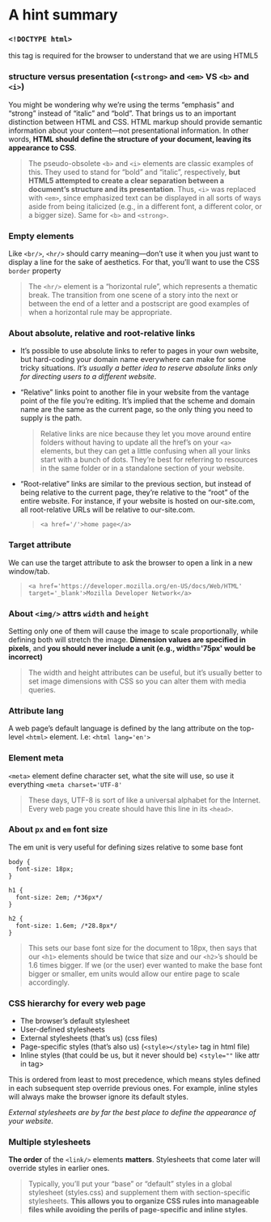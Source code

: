 # A hint summary

### ```<!DOCTYPE html>``` 
this tag is required for the browser to understand that we are using HTML5

### **structure versus presentation (`<strong>` and `<em>` VS `<b>` and `<i>`)**

You might be wondering why we’re using the terms “emphasis” and “strong” instead of “italic” and “bold”. That brings us to an important distinction between HTML and CSS. HTML markup should provide semantic information about your content—not presentational information. In other words, **HTML should define the structure of your document, leaving its appearance to CSS**.

> The pseudo-obsolete `<b>` and `<i>` elements are classic examples of this. They used to stand for “bold” and “italic”, respectively, **but HTML5 attempted to create a clear separation between a document’s structure and its presentation**. Thus, `<i>` was replaced with `<em>`, since emphasized text can be displayed in all sorts of ways aside from being italicized (e.g., in a different font, a different color, or a bigger size). Same for `<b>` and `<strong>`.

### **Empty elements**
Like `<br/>`, `<hr/>` should carry meaning—don’t use it when you just want to display a line for the sake of aesthetics. For that, you’ll want to use the CSS `border` property

> The `<hr/>` element is a “horizontal rule”, which represents a thematic break. The transition from one scene of a story into the next or between the end of a letter and a postscript are good examples of when a horizontal rule may be appropriate. 

### **About absolute, relative and root-relative links** 
* It’s possible to use absolute links to refer to pages in your own website, but hard-coding your domain name everywhere can make for some tricky situations. *It’s usually a better idea to reserve absolute links only for directing users to a different website*.

* “Relative” links point to another file in your website from the vantage point of the file you’re editing. It’s implied that the scheme and domain name are the same as the current page, so the only thing you need to supply is the path.
  > Relative links are nice because they let you move around entire folders without having to update all the href’s on your `<a>` elements, but they can get a little confusing when all your links start with a bunch of dots. They’re best for referring to resources in the same folder or in a standalone section of your website.

* “Root-relative” links are similar to the previous section, but instead of being relative to the current page, they’re relative to the “root” of the entire website. For instance, if your website is hosted on our-site.com, all root-relative URLs will be relative to our-site.com.
    > ```<a href='/'>home page</a>``` 

### **Target attribute**
We can use the target attribute to ask the browser to open a link in a new window/tab.

> ```<a href='https://developer.mozilla.org/en-US/docs/Web/HTML' target='_blank'>Mozilla Developer Network</a>```

### **About `<img/>` attrs `width` and `height`**

Setting only one of them will cause the image to scale proportionally, while defining both will stretch the image. **Dimension values are specified in pixels**, and **you should never include a unit (e.g., width='75px' would be incorrect)**

> The width and height attributes can be useful, but it’s usually better to set image dimensions with CSS so you can alter them with media queries.

### **Attribute lang**

A web page’s default language is defined by the lang attribute on the top-level ```<html>``` element. I.e: ```<html lang='en'>```
  
### **Element meta**
`<meta>` element define character set, what the site will use, so use it everything ```<meta charset='UTF-8'```

> These days, UTF-8 is sort of like a universal alphabet for the Internet. Every web page you create should have this line in its `<head>`.

### **About `px` and `em` font size**

The em unit is very useful for defining sizes relative to some base font

```
body {
  font-size: 18px;
}

h1 {
  font-size: 2em; /*36px*/
}

h2 {
  font-size: 1.6em; /*28.8px*/
}
```

> This sets our base font size for the document to 18px, then says that our `<h1>` elements should be twice that size and our `<h2>`’s should be 1.6 times bigger. If we (or the user) ever wanted to make the base font bigger or smaller, em units would allow our entire page to scale accordingly.

### **CSS hierarchy for every web page**

* The browser’s default stylesheet
* User-defined stylesheets
* External stylesheets (that’s us) (css files)
* Page-specific styles (that’s also us) (`<style></style>` tag in html file)
* Inline styles (that could be us, but it never should be) <`style=""` like attr in tag>

This is ordered from least to most precedence, which means styles defined in each subsequent step override previous ones. For example, inline styles will always make the browser ignore its default styles.

*External stylesheets are by far the best place to define the appearance of your website.*

### **Multiple stylesheets**

**The order** of the `<link/>` elements **matters**. Stylesheets that come later will override styles in earlier ones. 

> Typically, you’ll put your “base” or “default” styles in a global stylesheet (styles.css) and supplement them with section-specific stylesheets. **This allows you to organize CSS rules into manageable files while avoiding the perils of page-specific and inline styles**.
